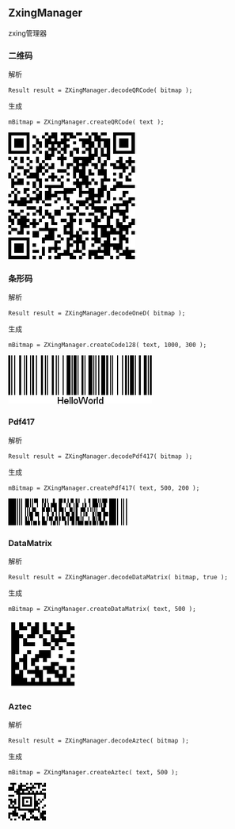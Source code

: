 ## ZxingManager

zxing管理器



### 二维码

解析

```
Result result = ZXingManager.decodeQRCode( bitmap );
```

生成

```
mBitmap = ZXingManager.createQRCode( text );
```

![](img/a1.png)

### 条形码

解析

```
Result result = ZXingManager.decodeOneD( bitmap );
```

生成

```
mBitmap = ZXingManager.createCode128( text, 1000, 300 );
```

![](img/a3.png)

### Pdf417

解析

```
Result result = ZXingManager.decodePdf417( bitmap );
```

生成

```
mBitmap = ZXingManager.createPdf417( text, 500, 200 );
```

![](img/a2.png)

### DataMatrix

解析

```
Result result = ZXingManager.decodeDataMatrix( bitmap, true );
```

生成

```
mBitmap = ZXingManager.createDataMatrix( text, 500 );
```

![](img/a5.png)

### Aztec

解析

```
Result result = ZXingManager.decodeAztec( bitmap );
```

生成

```
mBitmap = ZXingManager.createAztec( text, 500 );
```

![](img/a6.png)

